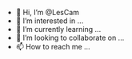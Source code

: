 - 👋 Hi, I’m @LesCam
- 👀 I’m interested in ...
- 🌱 I’m currently learning ...
- 💞️ I’m looking to collaborate on ...
- 📫 How to reach me ...

<!---
LesCam/LesCam is a ✨ special ✨ repository because its `README.md` (this file) appears on your GitHub profile.
You can click the Preview link to take a look at your changes.
--->
